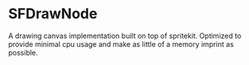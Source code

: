 # SFDrawNode

A drawing canvas implementation built on top of spritekit.  Optimized to provide minimal cpu usage and make as little of a memory imprint as possible.
